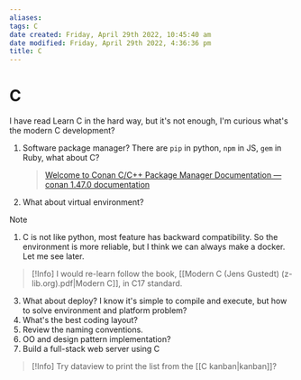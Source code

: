 ```yaml
---
aliases: 
tags: C
date created: Friday, April 29th 2022, 10:45:40 am
date modified: Friday, April 29th 2022, 4:36:36 pm
title: C
---
```


# C

I have read Learn C in the hard way, but it's not enough, I'm curious what's the modern C development?

1. Software package manager? There are `pip` in python, `npm` in JS, `gem` in Ruby, what about C?
	> [Welcome to Conan C/C++ Package Manager Documentation — conan 1.47.0 documentation](https://docs.conan.io/en/latest/)
2. What about virtual environment?
> [!Note]
> 1. C is not like python, most feature has backward compatibility. So the environment is more reliable, but I think we can always make a docker. Let me see later.

> [!Info]
> I would re-learn follow the book, [[Modern C (Jens Gustedt) (z-lib.org).pdf|Modern C]], in C17 standard.
3. What about deploy? I know it's simple to compile and execute, but how to solve environment and platform problem?
4. What's the best coding layout?
5. Review the naming conventions.
6. OO and design pattern implementation?
7. Build a full-stack web server using C

> [!Info]
> Try dataview to print the list from the [[C kanban|kanban]]?


